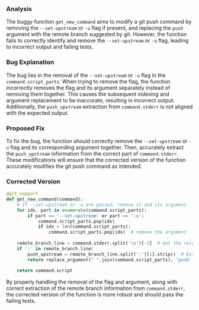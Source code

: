 ### Analysis
The buggy function `get_new_command` aims to modify a git push command by removing the `--set-upstream` or `-u` flag if present, and replacing the `push` argument with the remote branch suggested by git. However, the function fails to correctly identify and remove the `--set-upstream` or `-u` flag, leading to incorrect output and failing tests.

### Bug Explanation
The bug lies in the removal of the `--set-upstream` or `-u` flag in the `command.script_parts`. When trying to remove the flag, the function incorrectly removes the flag and its argument separately instead of removing them together. This causes the subsequent indexing and argument replacement to be inaccurate, resulting in incorrect output. Additionally, the `push_upstream` extraction from `command.stderr` is not aligned with the expected output.

### Proposed Fix
To fix the bug, the function should correctly remove the `--set-upstream` or `-u` flag and its corresponding argument together. Then, accurately extract the `push_upstream` information from the correct part of `command.stderr`. These modifications will ensure that the corrected version of the function accurately modifies the git push command as intended.

### Corrected Version
```python
@git_support
def get_new_command(command):
    # If --set-upstream or -u are passed, remove it and its argument
    for idx, part in enumerate(command.script_parts):
        if part == '--set-upstream' or part == '-u':
            command.script_parts.pop(idx)
            if idx < len(command.script_parts):
                command.script_parts.pop(idx)  # remove the argument
    
    remote_branch_line = command.stderr.split('\n')[-3]  # Get the relevant line
    if ':' in remote_branch_line:
        push_upstream = remote_branch_line.split(':')[1].strip()  # Extract the branch
        return replace_argument(" ".join(command.script_parts), 'push', push_upstream)
    
    return command.script
```

By properly handling the removal of the flag and argument, along with correct extraction of the remote branch information from `command.stderr`, the corrected version of the function is more robust and should pass the failing tests.